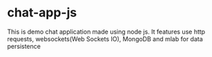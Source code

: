# chat-app-js
This is demo chat application made using node js. It features use http requests, websockets(Web Sockets IO), MongoDB and mlab for data persistence
